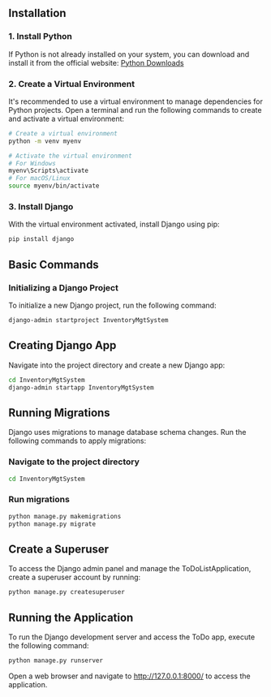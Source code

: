 ## Installation

### 1. Install Python

If Python is not already installed on your system, you can download and install it from the official website: [Python Downloads](https://www.python.org/downloads/)

### 2. Create a Virtual Environment

It's recommended to use a virtual environment to manage dependencies for Python projects. Open a terminal and run the following commands to create and activate a virtual environment:

```bash
# Create a virtual environment
python -m venv myenv

# Activate the virtual environment
# For Windows
myenv\Scripts\activate
# For macOS/Linux
source myenv/bin/activate
```

### 3. Install Django

With the virtual environment activated, install Django using pip:

```bash
pip install django
```

## Basic Commands

### Initializing a Django Project

To initialize a new Django project, run the following command:

```bash
django-admin startproject InventoryMgtSystem
```

## Creating Django App

Navigate into the project directory and create a new Django app:

```bash
cd InventoryMgtSystem
django-admin startapp InventoryMgtSystem
```

## Running Migrations

Django uses migrations to manage database schema changes. Run the following commands to apply migrations:

### Navigate to the project directory

```bash
cd InventoryMgtSystem
```

### Run migrations

```bash
python manage.py makemigrations
python manage.py migrate
```

## Create a Superuser

To access the Django admin panel and manage the ToDoListApplication, create a superuser account by running:

```bash
python manage.py createsuperuser
```

## Running the Application

To run the Django development server and access the ToDo app, execute the following command:

```bash
python manage.py runserver
```

Open a web browser and navigate to http://127.0.0.1:8000/ to access the application.